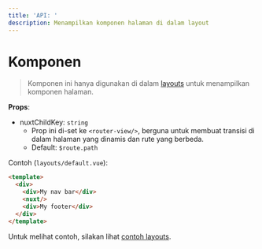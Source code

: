 ```yaml
---
title: 'API: '
description: Menampilkan komponen halaman di dalam layout
---
```


# Komponen <nuxt>

> Komponen ini hanya digunakan di dalam [layouts](/guide/views#layouts) untuk menampilkan komponen halaman.

**Props**:

- nuxtChildKey: `string`
    - Prop ini di-set ke `<router-view/>`, berguna untuk membuat transisi di dalam halaman yang dinamis dan rute yang berbeda.
    - Default: `$route.path`

Contoh (`layouts/default.vue`):

```html
<template>
  <div>
    <div>My nav bar</div>
    <nuxt/>
    <div>My footer</div>
  </div>
</template>
```

Untuk melihat contoh, silakan lihat [contoh layouts](/examples/layouts).
